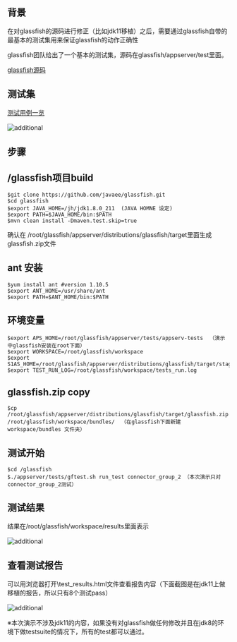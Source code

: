 ## 背景
在对glassfish的源码进行修正（比如jdk11移植）之后，需要通过glassfish自带的最基本的测试集用来保证glassfish的动作正确性<p>
glassfish团队给出了一个基本的测试集，源码在glassfish/appserver/test里面。<p>
[glassfish源码](https://github.com/eclipse-ee4j/glassfish)

## 测试集
[测试用例一览 ](https://github.com/eclipse-ee4j/glassfish/blob/master/Jenkinsfile) <p>
![additional](https://i.ibb.co/s27ps1H/testsuite.png "")　<p>


## 步骤

## /glassfish项目build
    $git clone https://github.com/javaee/glassfish.git
    $cd glassfish
    $export JAVA_HOME=/jh/jdk1.8.0_211  (JAVA HOMNE 设定)
    $export PATH=$JAVA_HOME/bin:$PATH  
    $mvn clean install -Dmaven.test.skip=true
确认在 /root/glassfish/appserver/distributions/glassfish/target里面生成glassfish.zip文件

## ant 安装
    $yum install ant #version 1.10.5
    $export ANT_HOME=/usr/share/ant
    $export PATH=$ANT_HOME/bin:$PATH
    
## 环境变量 
    $export APS_HOME=/root/glassfish/appserver/tests/appserv-tests  （演示中glassfish安装在root下面）
    $export WORKSPACE=/root/glassfish/workspace
    $export S1AS_HOME=/root/glassfish/appserver/distributions/glassfish/target/stage/glassfish5/glassfish
    $export TEST_RUN_LOG=/root/glassfish/workspace/tests_run.log
## glassfish.zip copy
    $cp /root/glassfish/appserver/distributions/glassfish/target/glassfish.zip  /root/glassfish/workspace/bundles/  （在glassfish下面新建 workspace/bundles 文件夹）

## 测试开始
    $cd /glassfish
    $./appserver/tests/gftest.sh run_test connector_group_2 （本次演示只对connector_group_2测试）
    
## 测试结果
 结果在/root/glassfish/workspace/results里面表示 <p>
 ![additional](https://i.ibb.co/sgynCym/glassfishtest1.png "")　<p>

 
## 查看测试报告
可以用浏览器打开\test_results.html文件查看报告内容（下面截图是在jdk11上做移植的报告，所以只有8个测试pass）<p>
 ![additional](https://i.ibb.co/PrJd6fz/glassfishtest2.png "")　<p>
※本次演示不涉及jdk11的内容，如果没有对glassfish做任何修改并且在jdk8的环境下做testsuite的情况下，所有的test都可以通过。

